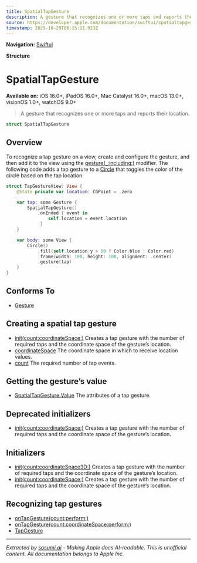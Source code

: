 ```yaml
---
title: SpatialTapGesture
description: A gesture that recognizes one or more taps and reports their location.
source: https://developer.apple.com/documentation/swiftui/spatialtapgesture
timestamp: 2025-10-29T00:15:11.923Z
---
```


**Navigation:** [Swiftui](/documentation/swiftui)

**Structure**

# SpatialTapGesture

**Available on:** iOS 16.0+, iPadOS 16.0+, Mac Catalyst 16.0+, macOS 13.0+, visionOS 1.0+, watchOS 9.0+

> A gesture that recognizes one or more taps and reports their location.

```swift
struct SpatialTapGesture
```

## Overview

To recognize a tap gesture on a view, create and configure the gesture, and then add it to the view using the [gesture(_:including:)](/documentation/swiftui/view/gesture(_:including:)) modifier. The following code adds a tap gesture to a [Circle](/documentation/swiftui/circle) that toggles the color of the circle based on the tap location:

```swift
struct TapGestureView: View {
    @State private var location: CGPoint = .zero

    var tap: some Gesture {
        SpatialTapGesture()
            .onEnded { event in
                self.location = event.location
             }
    }

    var body: some View {
        Circle()
            .fill(self.location.y > 50 ? Color.blue : Color.red)
            .frame(width: 100, height: 100, alignment: .center)
            .gesture(tap)
    }
}
```

## Conforms To

- [Gesture](/documentation/swiftui/gesture)

## Creating a spatial tap gesture

- [init(count:coordinateSpace:)](/documentation/swiftui/spatialtapgesture/init(count:coordinatespace:)-75s7q) Creates a tap gesture with the number of required taps and the coordinate space of the gesture’s location.
- [coordinateSpace](/documentation/swiftui/spatialtapgesture/coordinatespace) The coordinate space in which to receive location values.
- [count](/documentation/swiftui/spatialtapgesture/count) The required number of tap events.

## Getting the gesture’s value

- [SpatialTapGesture.Value](/documentation/swiftui/spatialtapgesture/value) The attributes of a tap gesture.

## Deprecated initializers

- [init(count:coordinateSpace:)](/documentation/swiftui/spatialtapgesture/init(count:coordinatespace:)-1b85g) Creates a tap gesture with the number of required taps and the coordinate space of the gesture’s location.

## Initializers

- [init(count:coordinateSpace3D:)](/documentation/swiftui/spatialtapgesture/init(count:coordinatespace3d:)) Creates a tap gesture with the number of required taps and the coordinate space of the gesture’s location.
- [init(count:coordinateSpace:)](/documentation/swiftui/spatialtapgesture/init(count:coordinatespace:)) Creates a tap gesture with the number of required taps and the coordinate space of the gesture’s location.

## Recognizing tap gestures

- [onTapGesture(count:perform:)](/documentation/swiftui/view/ontapgesture(count:perform:))
- [onTapGesture(count:coordinateSpace:perform:)](/documentation/swiftui/view/ontapgesture(count:coordinatespace:perform:))
- [TapGesture](/documentation/swiftui/tapgesture)

---

*Extracted by [sosumi.ai](https://sosumi.ai) - Making Apple docs AI-readable.*
*This is unofficial content. All documentation belongs to Apple Inc.*
